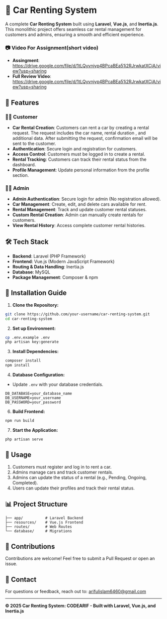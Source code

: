 # 🚗 Car Renting System

A complete **Car Renting System** built using **Laravel**, **Vue.js**, and **Inertia.js**. This monolithic project offers seamless car rental management for customers and admins, ensuring a smooth and efficient experience.

### 📷 Video For Assignment(short video)
- **Assingment**: https://drive.google.com/file/d/1tLQyvnjyp4BPcaBEa51i2RJrwkatXCjA/view?usp=sharing
- **Full Review Video**: https://drive.google.com/file/d/1tLQyvnjyp4BPcaBEa51i2RJrwkatXCjA/view?usp=sharing

## 📌 Features

### 🧑‍💼 Customer
- **Car Rental Creation**: Customers can rent a car by creating a rental request. The request includes the car name, rental duration , and additional data. After submitting the request, confirmation email will be sent to the customer. 
- **Authentication**: Secure login and registration for customers.
- **Access Control**: Customers must be logged in to create a rental.
- **Rental Tracking**: Customers can track their rental status from the dashboard.
- **Profile Management**: Update personal information from the profile section.

### 👨‍💻 Admin
- **Admin Authentication**: Secure login for admin (No registration allowed).
- **Car Management**: Create, edit, and delete cars available for rent.
- **Rental Management**: Track and update customer rental statuses.
- **Custom Rental Creation**: Admin can manually create rentals for customers.
- **View Rental History**: Access complete customer rental histories.

## 🛠️ Tech Stack

- **Backend**: Laravel (PHP Framework)
- **Frontend**: Vue.js (Modern JavaScript Framework)
- **Routing & Data Handling**: Inertia.js
- **Database**: MySQL
- **Package Management**: Composer & npm

## 🚀 Installation Guide

1. **Clone the Repository:**
```bash
git clone https://github.com/your-username/car-renting-system.git
cd car-renting-system
```

2. **Set up Environment:**
```bash
cp .env.example .env
php artisan key:generate
```

3. **Install Dependencies:**
```bash
composer install
npm install
```

4. **Database Configuration:**
- Update `.env` with your database credentials.

```env
DB_DATABASE=your_database_name
DB_USERNAME=your_username
DB_PASSWORD=your_password
```

6. **Build Frontend:**
```bash
npm run build
```

7. **Start the Application:**
```bash
php artisan serve
```

## 📄 Usage

1. Customers must register and log in to rent a car.
2. Admins manage cars and track customer rentals.
3. Admins can update the status of a rental (e.g., Pending, Ongoing, Completed).
4. Users can update their profiles and track their rental status.

## 📊 Project Structure

```
├── app/          # Laravel Backend
├── resources/    # Vue.js Frontend
├── routes/       # Web Routes
└── database/     # Migrations
```

## 🤝 Contributions

Contributions are welcome! Feel free to submit a Pull Request or open an issue.

## 📧 Contact
For questions or feedback, reach out to: [arifulislam6460@gmail.com](arifulislam6460@gmail.com)

---

**© 2025 Car Renting System: CODEARIF - Built with Laravel, Vue.js, and Inertia.js**

